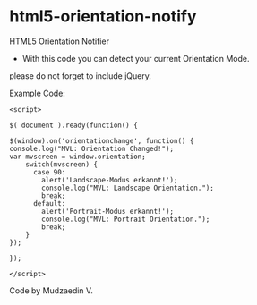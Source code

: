 # html5-orientation-notify
HTML5 Orientation Notifier
- With this code you can detect your current Orientation Mode.

please do not forget to include jQuery.

Example Code:
```
<script>

$( document ).ready(function() {

$(window).on('orientationchange', function() {
console.log("MVL: Orientation Changed!");
var mvscreen = window.orientation;
    switch(mvscreen) {  
      case 90:
        alert('Landscape-Modus erkannt!');
		console.log("MVL: Landscape Orientation.");
        break; 
      default:
        alert('Portrait-Modus erkannt!');
		console.log("MVL: Portrait Orientation.");
        break; 
    }
});

});

</script>
```

Code by Mudzaedin V.
